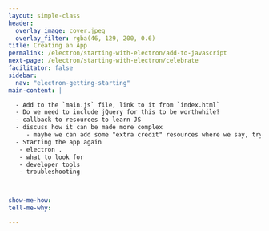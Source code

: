 ```yaml
---
layout: simple-class
header:
  overlay_image: cover.jpeg
  overlay_filter: rgba(46, 129, 200, 0.6)
title: Creating an App
permalink: /electron/starting-with-electron/add-to-javascript
next-page: /electron/starting-with-electron/celebrate
facilitator: false
sidebar:
  nav: "electron-getting-starting"
main-content: |

  - Add to the `main.js` file, link to it from `index.html`
  - Do we need to include jQuery for this to be worthwhile?
  - callback to resources to learn JS
  - discuss how it can be made more complex
     - maybe we can add some "extra credit" resources where we say, try to add X functionality and provide the answer in a TMW section (similar to the GraphQL course)
  - Starting the app again
   - electron .
   - what to look for
   - developer tools
   - troubleshooting



show-me-how:
tell-me-why:

---
```

